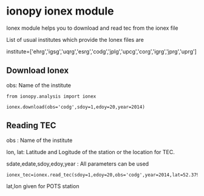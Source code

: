 # ionopy ionex module

Ionex module helps you to download and read tec from the ionex file

List of usual institutes which provide the Ionex files are

institute=['ehrg','igsg','uqrg','esrg','codg','jplg','upcg','corg','igrg','jprg','uprg']

## Download Ionex

obs: Name of the institute

```
from ionopy.analysis import ionex

ionex.download(obs='codg',sdoy=1,edoy=20,year=2014)
```

## Reading TEC

obs : Name of the institute

lon, lat: Latitude and Logitude of the station or the location for TEC.

sdate,edate,sdoy,edoy,year : All parameters can be used

```
ionex_tec=ionex.read_tec(sdoy=1,edoy=20,obs='codg',year=2014,lat=52.379,lon=13.066)
```
lat,lon given for POTS station
